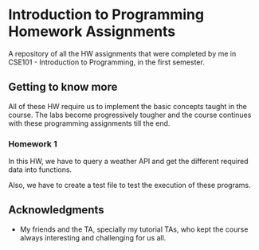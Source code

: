 # Introduction to Programming Homework Assignments

A repository of all the HW assignments that were completed by me in CSE101 - Introduction to Programming, in the first semester.

## Getting to know more

All of these HW require us to implement the basic concepts taught in the course. The labs become progressively tougher and the course continues with these programming assignments till the end.

### Homework 1

In this HW, we have to query a weather API and get the different required data into functions.

Also, we have to create a test file to test the execution of these programs.

<!--
Each lab has a question and a set of queries and sub-tasks to implement and a strict rubric for the labs to be evaluated on:	



### Laboratory 1 

What things you need to install the software and how to install them

-->
## Acknowledgments

* My friends and the TA, specially my tutorial TAs, who kept the course always interesting and challenging for us all.




